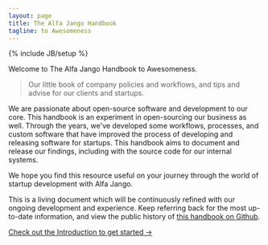 ```yaml
---
layout: page
title: The Alfa Jango Handbook
tagline: to Awesomeness
---
```

{% include JB/setup %}

Welcome to The Alfa Jango Handbook to Awesomeness.

> Our little book of company policies and workflows, and tips and advise
> for our clients and startups.

We are passionate about
open-source software and development to our core. This handbook is an
experiment in open-sourcing our business as well. Through the years,
we've developed some workflows, processes, and custom software that have
improved the process of developing and releasing software for
startups. This handbook aims to document and release our
findings, including with the source code for our internal systems.

We hope you find this resource useful on your journey through the
world of startup development with Alfa Jango.

This is a living document which will be continuously refined with our
ongoing development and experience. Keep referring back for the most
up-to-date information, and view the public history of [this handbook on
Github](https://github.com/alfajango/handbook).

<a href="/introduction.html" class="button">Check out the Introduction to get started &rarr;</a>
